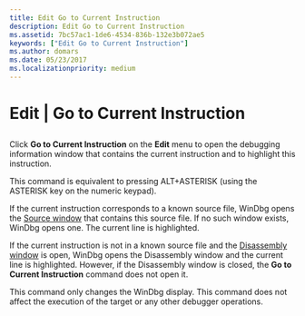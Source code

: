 ```yaml
---
title: Edit Go to Current Instruction
description: Edit Go to Current Instruction
ms.assetid: 7bc57ac1-1de6-4534-836b-132e3b072ae5
keywords: ["Edit Go to Current Instruction"]
ms.author: domars
ms.date: 05/23/2017
ms.localizationpriority: medium
---
```


# Edit | Go to Current Instruction


## <span id="ddk_edit_go_to_current_instruction_dbg"></span><span id="DDK_EDIT_GO_TO_CURRENT_INSTRUCTION_DBG"></span>


Click **Go to Current Instruction** on the **Edit** menu to open the debugging information window that contains the current instruction and to highlight this instruction.

This command is equivalent to pressing ALT+ASTERISK (using the ASTERISK key on the numeric keypad).

If the current instruction corresponds to a known source file, WinDbg opens the [Source window](source-window.md) that contains this source file. If no such window exists, WinDbg opens one. The current line is highlighted.

If the current instruction is not in a known source file and the [Disassembly window](disassembly-window.md) is open, WinDbg opens the Disassembly window and the current line is highlighted. However, if the Disassembly window is closed, the **Go to Current Instruction** command does not open it.

This command only changes the WinDbg display. This command does not affect the execution of the target or any other debugger operations.

 

 





